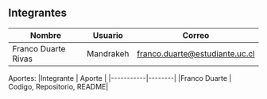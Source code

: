 Integrantes
-----------------------------

| Nombre | Usuario | Correo |
|--------|---------|--------|
|Franco Duarte Rivas | Mandrakeh | franco.duarte@estudiante.uc.cl |

Aportes:
|Integrante | Aporte |
|-----------|--------|
|Franco Duarte | Codigo, Repositorio, README|